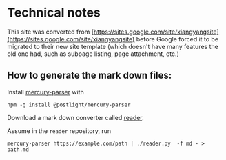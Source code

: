 # Technical notes

This site was converted from [https://sites.google.com/site/xiangyangsite](https://sites.google.com/site/xiangyangsite) before Google forced it to be migrated to their new site template (which doesn't have many features the old one had, such as subpage listing, page attachment, etc.)

## How to generate the mark down files:

Install [mercury-parser](https://github.com/postlight/mercury-parser) with
```
npm -g install @postlight/mercury-parser
```

Download a mark down converter called [reader](https://github.com/zyocum/reader).

Assume in the `reader` repository, run
```
mercury-parser https://example.com/path | ./reader.py  -f md - > path.md
```
